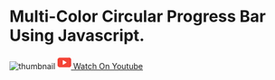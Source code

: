 # Multi-Color Circular Progress Bar Using Javascript.
![thumbnail](https://)
[![youtube](https://github.com/emetdas/Code-Blog/blob/master/youtube.png?raw=true) Watch On Youtube]()